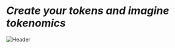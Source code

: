 # ***Create your tokens and imagine tokenomics***
 ![Header](https://sun9-17.userapi.com/impf/XJhH-1aU23opXh7E05pnjHUNwZI1MmrdxWg0mg/KdMERKr4g2A.jpg?size=600x300&quality=96&proxy=1&sign=82f5b250c7c9ab0f4aecbdc96b26555d&c_uniq_tag=VCcFG75jl3YTe7S94QIuruuzrQy5hYAlqaBYA9xy_00&type=album)

